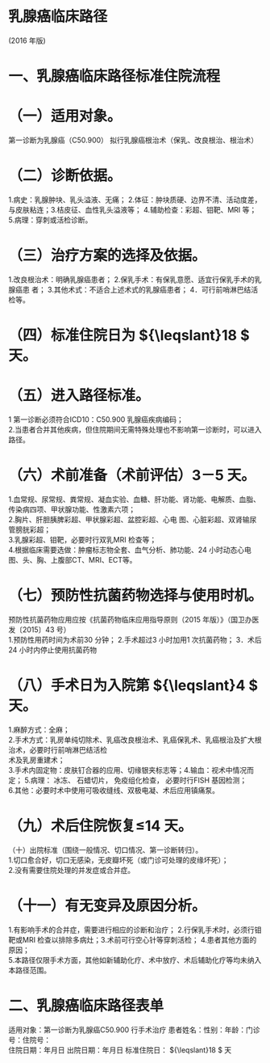 # 乳腺癌临床路径  
(2016 年版)  
# 一、乳腺癌临床路径标准住院流程  
# （一）适用对象。  
第一诊断为乳腺癌（C50.900） 拟行乳腺癌根治术（保乳、改良根治、根治术）  
# （二）诊断依据。  
1.病史：乳腺肿块、乳头溢液、无痛； 2.体征：肿块质硬、边界不清、活动度差，与皮肤粘连；3.桔皮征、血性乳头溢液等； 4.辅助检查：彩超、钼靶、MRI 等； 5.病理：穿刺或活检诊断。  
# （三）治疗方案的选择及依据。  
1.改良根治术：明确乳腺癌患者； 2.保乳手术：有保乳意愿、适宜行保乳手术的乳腺癌患 者； 3.其他术式：不适合上述术式的乳腺癌患者； 4．可行前哨淋巴结活检等。  
# （四）标准住院日为 ${\leqslant}18 $ 天。  
# （五）进入路径标准。  
1 第一诊断必须符合ICD10：C50.900 乳腺癌疾病编码；  
2.当患者合并其他疾病，但住院期间无需特殊处理也不影响第一诊断时，可以进入路径。  
# （六）术前准备（术前评估）3－5 天。  
1.血常规、尿常规、粪常规、凝血实验、血糖、肝功能、肾功能、电解质、血脂、传染病四项、甲状腺功能、性激素六项；  
2.胸片、肝胆胰脾彩超、甲状腺彩超、盆腔彩超、心电 图、心脏彩超、双肾输尿管膀胱彩超；  
3.乳腺彩超、钼靶，必要时行双乳MRI 检查等；  
4.根据临床需要选做：肿瘤标志物全套、血气分析、肺功能、24 小时动态心电图、头、胸、上腹部CT、MRI、ECT等。  
# （七）预防性抗菌药物选择与使用时机。  
预防性抗菌药物应用应按《抗菌药物临床应用指导原则（2015 年版）》（国卫办医发〔2015〕43 号）  
1.预防性用药时间为术前30 分钟； 2.手术超过3 小时加用1 次抗菌药物； 3．术后24 小时内停止使用抗菌药物  
# （八）手术日为入院第 ${\leqslant}4 $ 天。  
1.麻醉方式：全麻；  
2.手术方式：乳房单纯切除术、乳癌改良根治术、乳癌保乳术、乳癌根治及扩大根治术，必要时行前哨淋巴结活检  
术及乳房重建术；  
3.手术内固定物：皮肤钉合器的应用、切缘银夹标志等；4.输血：视术中情况而定； 5.病理： 冰冻、 石蜡切片， 免疫组化检查， 必要时行FISH 基因检测；  
6.其他：必要时术中使用可吸收缝线、双极电凝、术后应用镇痛泵。  
# （九）术后住院恢复≤14 天。  
（十）出院标准（围绕一般情况、切口情况、第一诊断转归）。  
1.切口愈合好，切口无感染，无皮瓣坏死（或门诊可处理的皮缘坏死）；  
2.没有需要住院处理的并发症或合并症。  
# （十一）有无变异及原因分析。  
1.有影响手术的合并症，需要进行相应的诊断和治疗； 2.行保乳手术时，必须行钼靶或MRI 检查以排除多病灶；3.术前可行空心针等穿刺活检； 4.患者其他方面的原因；  
5.本路径仅限手术方面，其他如新辅助化疗、术中放疗、术后辅助化疗等均未纳入本路径范围。  
# 二、乳腺癌临床路径表单  
适用对象：第一诊断为乳腺癌C50.900 行手术治疗 患者姓名：性别：年龄：门诊号：住院号：  
住院日期：年月日   出院日期：年月日    标准住院日： ${\leqslant}18 $ 天  
